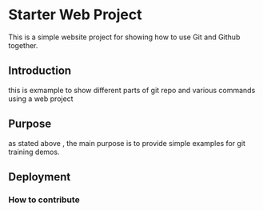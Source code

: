 # Starter Web Project
This is a simple website project for showing how to use Git and Github together.

## Introduction

this is exmample to show different parts of git repo and various commands using a web project
## Purpose

as stated above , the main purpose is to provide simple examples for git training demos.
## Deployment

### How to contribute
